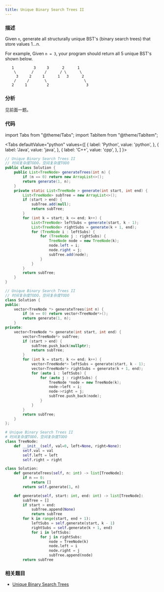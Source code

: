 ```yaml
---
title: Unique Binary Search Trees II
---
```


### 描述

Given `n`, generate all structurally unique BST's (binary search trees) that store values 1...n.

For example,
Given `n = 3`, your program should return all 5 unique BST's shown below.

```
   1         3     3      2      1
    \       /     /      / \      \
     3     2     1      1   3      2
    /     /       \                 \
   2     1         2                 3
```

### 分析

见前面一题。

### 代码

import Tabs from "@theme/Tabs";
import TabItem from "@theme/TabItem";

<Tabs
defaultValue="python"
values={[
{ label: 'Python', value: 'python', },
{ label: 'Java', value: 'java', },
{ label: 'C++', value: 'cpp', },
]
}>
<TabItem value="java">

```java
// Unique Binary Search Trees II
// 时间复杂度TODO，空间复杂度TODO
public class Solution {
    public List<TreeNode> generateTrees(int n) {
        if (n == 0) return new ArrayList<>();
        return generate(1, n);
    }
    private static List<TreeNode > generate(int start, int end) {
        List<TreeNode> subTree = new ArrayList<>();
        if (start > end) {
            subTree.add(null);
            return subTree;
        }
        for (int k = start; k <= end; k++) {
            List<TreeNode> leftSubs = generate(start, k - 1);
            List<TreeNode> rightSubs = generate(k + 1, end);
            for (TreeNode i : leftSubs) {
                for (TreeNode j : rightSubs) {
                    TreeNode node = new TreeNode(k);
                    node.left = i;
                    node.right = j;
                    subTree.add(node);
                }
            }
        }
        return subTree;
    }
}
```

</TabItem>
<TabItem value="cpp">

```cpp
// Unique Binary Search Trees II
// 时间复杂度TODO，空间复杂度TODO
class Solution {
public:
    vector<TreeNode *> generateTrees(int n) {
        if (n == 0) return vector<TreeNode*>();
        return generate(1, n);
    }
private:
    vector<TreeNode *> generate(int start, int end) {
        vector<TreeNode*> subTree;
        if (start > end) {
            subTree.push_back(nullptr);
            return subTree;
        }
        for (int k = start; k <= end; k++) {
            vector<TreeNode*> leftSubs = generate(start, k - 1);
            vector<TreeNode*> rightSubs = generate(k + 1, end);
            for (auto i : leftSubs) {
                for (auto j : rightSubs) {
                    TreeNode *node = new TreeNode(k);
                    node->left = i;
                    node->right = j;
                    subTree.push_back(node);
                }
            }
        }
        return subTree;
    }
};
```

</TabItem>

<TabItem value="python">

```python
# Unique Binary Search Trees II
# 时间复杂度TODO，空间复杂度TODO
class TreeNode:
    def __init__(self, val=0, left=None, right=None):
        self.val = val
        self.left = left
        self.right = right

class Solution:
    def generateTrees(self, n: int) -> list[TreeNode]:
        if n == 0:
            return []
        return self.generate(1, n)

    def generate(self, start: int, end: int) -> list[TreeNode]:
        subTree = []
        if start > end:
            subTree.append(None)
            return subTree
        for k in range(start, end + 1):
            leftSubs = self.generate(start, k - 1)
            rightSubs = self.generate(k + 1, end)
            for i in leftSubs:
                for j in rightSubs:
                    node = TreeNode(k)
                    node.left = i
                    node.right = j
                    subTree.append(node)
        return subTree
```

</TabItem>
</Tabs>

### 相关题目

- [Unique Binary Search Trees](unique-binary-search-trees.md)

